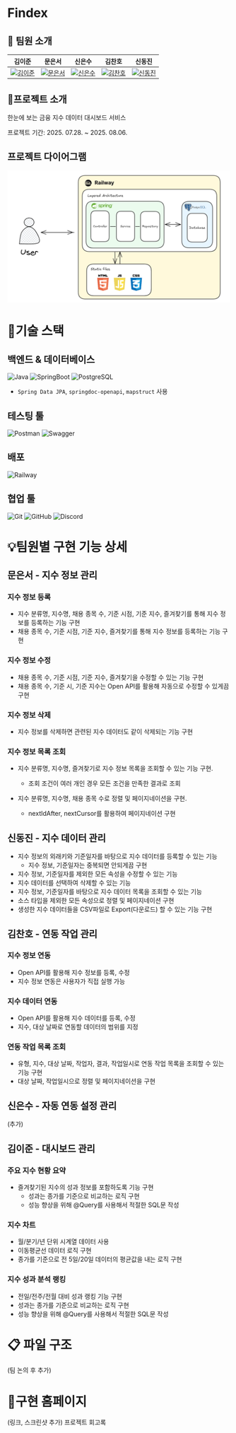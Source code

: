 # Findex

## 💫 팀원 소개
| 김이준 | 문은서 | 신은수 | 김찬호 | 신동진 |
| :---: | :---: | :---: | :---: | :---: |
| [![김이준](https://avatars.githubusercontent.com/u/93887188?v=4)](https://github.com/lkim0402) | [![문은서](https://avatars.githubusercontent.com/u/191211966?v=4)](https://github.com/kosy00) | [![신은수](URL_for_image_3)](https://github.com/Shinsu98) | [![김찬호](https://avatars.githubusercontent.com/u/106953872?v=4)](https://github.com/cheis11) | [![신동진](https://avatars.githubusercontent.com/u/135810601?v=4)](https://github.com/B1uffer) |

## 📌프로젝트 소개
한눈에 보는 금융 지수 데이터 대시보드 서비스

프로젝트 기간: 2025. 07.28. ~ 2025. 08.06.

## 프로젝트 다이어그램
![Findex Diagram](src/main/resources/static/findex_diagram.png "Diagram")

# 🤖기술 스택
## 백엔드 & 데이터베이스
![Java](https://img.shields.io/badge/Java-007396?style=for-the-badge&logo=OpenJDK&logoColor=white)
![SpringBoot](https://img.shields.io/badge/SpringBoot-6DB33F?style=for-the-badge&logo=Spring&logoColor=white)
![PostgreSQL](https://img.shields.io/badge/PostgreSQL-316192?style=for-the-badge&logo=postgresql&logoColor=white)
- `Spring Data JPA`, `springdoc-openapi`, `mapstruct` 사용

## 테스팅 툴
![Postman](https://img.shields.io/badge/Postman-FF6C37?style=for-the-badge&logo=postman&logoColor=white)
![Swagger](https://img.shields.io/badge/Swagger-85EA2D?style=for-the-badge&logo=swagger&logoColor=white)

## 배포
![Railway](https://img.shields.io/badge/Railway-0B0D12?style=for-the-badge&logo=railway&logoColor=white)

## 협업 툴
![Git](https://img.shields.io/badge/Git-F05032?style=for-the-badge&logo=git&logoColor=white)
![GitHub](https://img.shields.io/badge/GitHub-181717?style=for-the-badge&logo=github&logoColor=white)
![Discord](https://img.shields.io/badge/Discord-7289DA?style=for-the-badge&logo=discord&logoColor=white)

# 💡팀원별 구현 기능 상세
## 문은서 - 지수 정보 관리
### 지수 정보 등록
- 지수 분류명, 지수명, 채용 종목 수, 기준 시점, 기준 지수, 즐겨찾기를 통해 지수 정보를 등록하는 기능 구현
- 채용 종목 수, 기준 시점, 기준 지수, 즐겨찾기를 통해 지수 정보를 등록하는 기능 구현

### 지수 정보 수정
- 채용 종목 수, 기준 시점, 기준 지수, 즐겨찾기을 수정할 수 있는 기능 구현
- 채용 종목 수, 기준 시, 기준 지수는 Open API를 활용해 자동으로 수정할 수 있게끔 구현

### 지수 정보 삭제
- 지수 정보를 삭제하면 관련된 지수 데이터도 같이 삭제되는 기능 구현

### 지수 정보 목록 조회
- 지수 분류명, 지수명, 즐겨찾기로 지수 정보 목록을 조회할 수 있는 기능 구현.
  - 조회 조건이 여러 개인 경우 모든 조건을 만족한 결과로 조회


- 지수 분류명, 지수명, 채용 종목 수로 정렬 및 페이지네이션을 구현.
  - nextIdAfter, nextCursor를 활용하여 페이지네이션 구현

## 신동진 - 지수 데이터 관리
- 지수 정보의 외래키와 기준일자를 바탕으로 지수 데이터를 등록할 수 있는 기능
  - 지수 정보, 기준일자는 중복되면 안되게끔 구현
- 지수 정보, 기준일자를 제외한 모든 속성을 수정할 수 있는 기능
- 지수 데이터를 선택하여 삭제할 수 있는 기능
- 지수 정보, 기준일자를 바탕으로 지수 데이터 목록을 조회할 수 있는 기능
- 소스 타입을 제외한 모든 속성으로 정렬 및 페이지네이션 구현
- 생성한 지수 데이터들을 CSV파일로 Export(다운로드) 할 수 있는 기능 구현
## 김찬호 - 연동 작업 관리
### 지수 정보 연동
- Open API를 활용해 지수 정보를 등록, 수정
- 지수 정보 연동은 사용자가 직접 실행 가능

### 지수 데이터 연동
- Open API를 활용해 지수 데이터를 등록, 수정
- 지수, 대상 날짜로 연동할 데이터의 범위를 지정

### 연동 작업 목록 조회
- 유형, 지수, 대상 날짜, 작업자, 결과, 작업일시로 연동 작업 목록을 조회할 수 있는 기능 구현
- 대상 날짜, 작업일시으로 정렬 및 페이지네이션을 구현

## 신은수 - 자동 연동 설정 관리
(추가)

## 김이준 - 대시보드 관리

### 주요 지수 현황 요약
- 즐겨찾기된 지수의 성과 정보를 포함하도록 기능 구현 
  - 성과는 종가를 기준으로 비교하는 로직 구현 
  - 성능 향상을 위해 @Query를 사용해서 적절한 SQL문 작성
### 지수 차트
- 월/분기/년 단위 시계열 데이터 사용 
- 이동평균선 데이터 로직 구현 
- 종가를 기준으로 전 5일/20일 데이터의 평균값을 내는 로직 구현
### 지수 성과 분석 랭킹
- 전일/전주/전월 대비 성과 랭킹 기능 구현 
- 성과는 종가를 기준으로 비교하는 로직 구현 
- 성능 향상을 위해 @Query를 사용해서 적절한 SQL문 작성

# 📋 파일 구조
(팀 논의 후 추가)

# 🚀구현 홈페이지
(링크, 스크린샷 추가)
프로젝트 회고록


